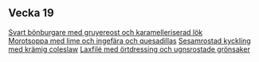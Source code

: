 ## Vecka 19

  <a href="svart-bonburgare-med-gruyereost-och-karamelliserad-lok.html" title="">Svart bönburgare med gruyereost och karamelleriserad lök</a><br>
[Morotsoppa med lime och ingefära och quesadillas](/recipes/vegetariskt/morotsoppa-med-lime-och-ingefara-och-quesadillas)
[Sesamrostad kyckling med krämig coleslaw](/recipes/kyckling/sesamrostad-kyckling-med-kramig-coleslaw)
[Laxfilé med örtdressing och ugnsrostade grönsaker](/recipes/fisk/laxfilé-med-ortdressing-och-ugnsrostade-gronsaker)
